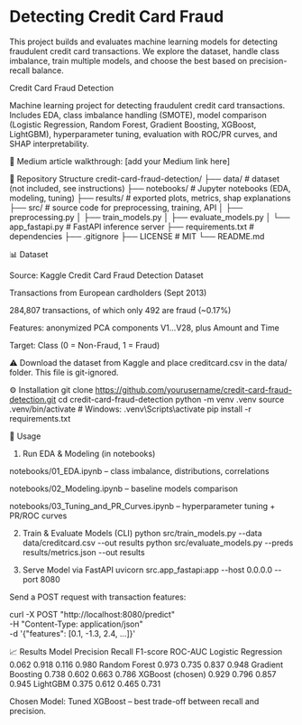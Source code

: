 # Detecting Credit Card Fraud 
This project builds and evaluates machine learning models for detecting fraudulent credit card transactions.  We explore the dataset, handle class imbalance, train multiple models, and choose the best based on precision-recall balance.

Credit Card Fraud Detection

Machine learning project for detecting fraudulent credit card transactions. Includes EDA, class imbalance handling (SMOTE), model comparison (Logistic Regression, Random Forest, Gradient Boosting, XGBoost, LightGBM), hyperparameter tuning, evaluation with ROC/PR curves, and SHAP interpretability.

📖 Medium article walkthrough: [add your Medium link here]

📂 Repository Structure
credit-card-fraud-detection/
├── data/                  # dataset (not included, see instructions)
├── notebooks/             # Jupyter notebooks (EDA, modeling, tuning)
├── results/               # exported plots, metrics, shap explanations
├── src/                   # source code for preprocessing, training, API
│   ├── preprocessing.py
│   ├── train_models.py
│   ├── evaluate_models.py
│   └── app_fastapi.py     # FastAPI inference server
├── requirements.txt       # dependencies
├── .gitignore
├── LICENSE                # MIT
└── README.md

📊 Dataset

Source: Kaggle Credit Card Fraud Detection Dataset

Transactions from European cardholders (Sept 2013)

284,807 transactions, of which only 492 are fraud (~0.17%)

Features: anonymized PCA components V1…V28, plus Amount and Time

Target: Class (0 = Non-Fraud, 1 = Fraud)

⚠️ Download the dataset from Kaggle and place creditcard.csv in the data/ folder. This file is git-ignored.

⚙️ Installation
git clone https://github.com/yourusername/credit-card-fraud-detection.git
cd credit-card-fraud-detection
python -m venv .venv
source .venv/bin/activate   # Windows: .venv\Scripts\activate
pip install -r requirements.txt

🚀 Usage
1. Run EDA & Modeling (in notebooks)

notebooks/01_EDA.ipynb – class imbalance, distributions, correlations

notebooks/02_Modeling.ipynb – baseline models comparison

notebooks/03_Tuning_and_PR_Curves.ipynb – hyperparameter tuning + PR/ROC curves

2. Train & Evaluate Models (CLI)
python src/train_models.py --data data/creditcard.csv --out results
python src/evaluate_models.py --preds results/metrics.json --out results

3. Serve Model via FastAPI
uvicorn src.app_fastapi:app --host 0.0.0.0 --port 8080


Send a POST request with transaction features:

curl -X POST "http://localhost:8080/predict" \
     -H "Content-Type: application/json" \
     -d '{"features": [0.1, -1.3, 2.4, ...]}'

📈 Results
Model	Precision	Recall	F1-score	ROC-AUC
Logistic Regression	0.062	0.918	0.116	0.980
Random Forest	0.973	0.735	0.837	0.948
Gradient Boosting	0.738	0.602	0.663	0.786
XGBoost (chosen)	0.929	0.796	0.857	0.945
LightGBM	0.375	0.612	0.465	0.731

Chosen Model: Tuned XGBoost – best trade-off between recall and precision.

